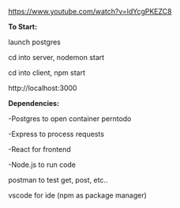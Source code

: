 https://www.youtube.com/watch?v=ldYcgPKEZC8

**To Start:**

launch postgres

cd into server, nodemon start

cd into client, npm start

http://localhost:3000


**Dependencies:**

-Postgres to open container perntodo

-Express to process requests

-React for frontend

-Node.js to run code


postman to test get, post, etc..

vscode for ide 
(npm as package manager)





